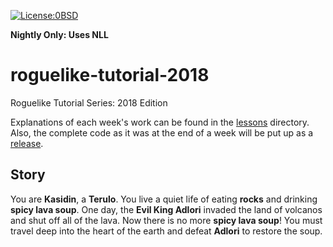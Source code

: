 [![License:0BSD](https://img.shields.io/badge/License-0BSD-brightgreen.svg)](https://opensource.org/licenses/FPL-1.0.0)

**Nightly Only: Uses NLL**

# roguelike-tutorial-2018

Roguelike Tutorial Series: 2018 Edition

Explanations of each week's work can be found in the
[lessons](https://github.com/Lokathor/roguelike-tutorial-2018/tree/master/lessons)
directory. Also, the complete code as it was at the end of a week will be put up
as a [release](https://github.com/Lokathor/roguelike-tutorial-2018/releases).

## Story

You are **Kasidin**, a **Terulo**. You live a quiet life of eating **rocks** and
drinking **spicy lava soup**. One day, the **Evil King Adlori** invaded the land
of volcanos and shut off all of the lava. Now there is no more **spicy lava
soup**! You must travel deep into the heart of the earth and defeat **Adlori**
to restore the soup.
